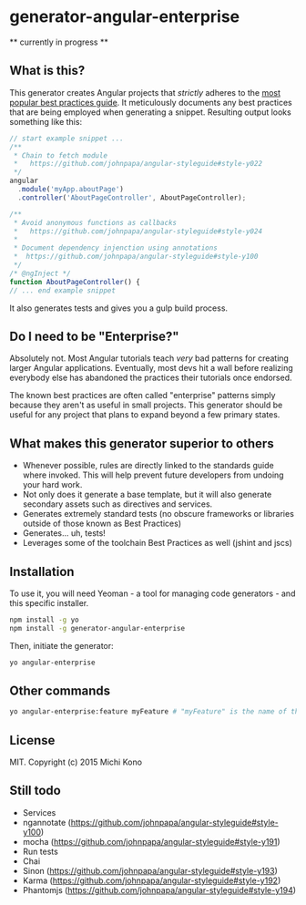 # generator-angular-enterprise

** currently in progress **


## What is this?

This generator creates Angular projects that _strictly_ adheres to the 
[most popular best practices guide](https://github.com/johnpapa/angular-styleguide). It meticulously documents any best practices that are being employed when generating a snippet. Resulting output looks something like this:

````javascript
// start example snippet ...
/**
 * Chain to fetch module
 *   https://github.com/johnpapa/angular-styleguide#style-y022
 */
angular
  .module('myApp.aboutPage')
  .controller('AboutPageController', AboutPageController);

/**
 * Avoid anonymous functions as callbacks
 *   https://github.com/johnpapa/angular-styleguide#style-y024
 *
 * Document dependency injenction using annotations
 *  https://github.com/johnpapa/angular-styleguide#style-y100
 */
/* @ngInject */
function AboutPageController() {
// ... end example snippet
````

It also generates tests and gives you a gulp build process.

## Do I need to be "Enterprise?"

Absolutely not. Most Angular tutorials teach _very_ bad patterns for creating larger Angular 
applications. Eventually, most devs hit a wall before realizing everybody else has abandoned 
the practices their tutorials once endorsed.

The known best practices are often called "enterprise" patterns simply because they aren't as 
useful in small projects. This generator should be useful for any project that plans to expand 
beyond a few primary states.


## What makes this generator superior to others

* Whenever possible, rules are directly linked to the standards guide where invoked. This will help prevent future 
  developers from undoing your hard work.
* Not only does it generate a base template, but it will also generate secondary assets such as directives and services.
* Generates extremely standard tests (no obscure frameworks or libraries outside of those known as Best Practices) 
* Generates... uh, tests!
* Leverages some of the toolchain Best Practices as well (jshint and jscs)


## Installation

To use it, you will need Yeoman - a tool for managing code generators - and this specific installer.

```bash
npm install -g yo
npm install -g generator-angular-enterprise
```

Then, initiate the generator:

```bash
yo angular-enterprise
```

## Other commands

```bash
yo angular-enterprise:feature myFeature # "myFeature" is the name of the module
```

## License

MIT. Copyright (c) 2015 Michi Kono


## Still todo ##

* Services
* ngannotate (https://github.com/johnpapa/angular-styleguide#style-y100)
* mocha (https://github.com/johnpapa/angular-styleguide#style-y191)
* Run tests
* Chai 
* Sinon (https://github.com/johnpapa/angular-styleguide#style-y193)
* Karma (https://github.com/johnpapa/angular-styleguide#style-y192)
* Phantomjs (https://github.com/johnpapa/angular-styleguide#style-y194)
